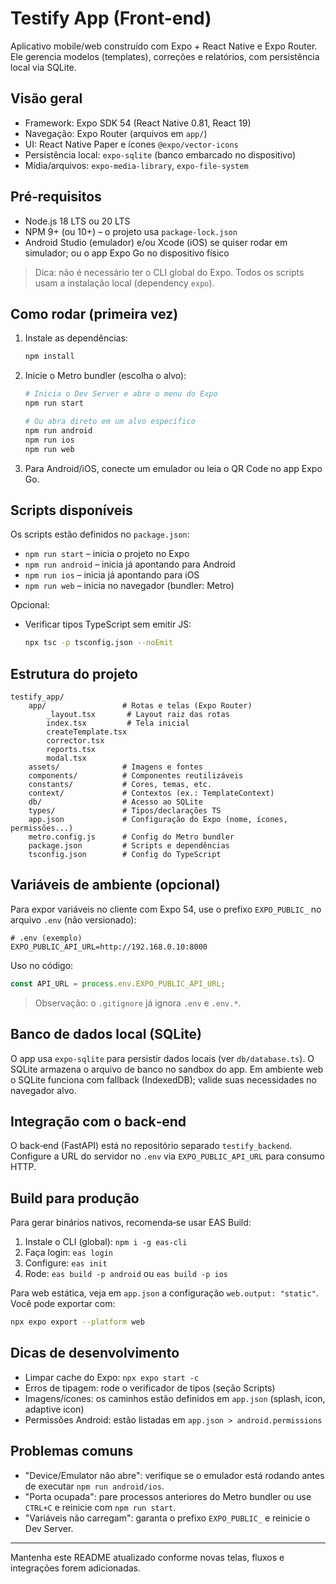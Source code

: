 # Testify App (Front-end)

Aplicativo mobile/web construído com Expo + React Native e Expo Router. Ele gerencia modelos (templates), correções e relatórios, com persistência local via SQLite.

## Visão geral

- Framework: Expo SDK 54 (React Native 0.81, React 19)
- Navegação: Expo Router (arquivos em `app/`)
- UI: React Native Paper e ícones `@expo/vector-icons`
- Persistência local: `expo-sqlite` (banco embarcado no dispositivo)
- Mídia/arquivos: `expo-media-library`, `expo-file-system`

## Pré‑requisitos

- Node.js 18 LTS ou 20 LTS
- NPM 9+ (ou 10+) – o projeto usa `package-lock.json`
- Android Studio (emulador) e/ou Xcode (iOS) se quiser rodar em simulador; ou o app Expo Go no dispositivo físico

> Dica: não é necessário ter o CLI global do Expo. Todos os scripts usam a instalação local (dependency `expo`).

## Como rodar (primeira vez)

1. Instale as dependências:

   ```bash
   npm install
   ```

2. Inicie o Metro bundler (escolha o alvo):

   ```bash
   # Inicia o Dev Server e abre o menu do Expo
   npm run start

   # Ou abra direto em um alvo específico
   npm run android
   npm run ios
   npm run web
   ```

3. Para Android/iOS, conecte um emulador ou leia o QR Code no app Expo Go.

## Scripts disponíveis

Os scripts estão definidos no `package.json`:

- `npm run start` – inicia o projeto no Expo
- `npm run android` – inicia já apontando para Android
- `npm run ios` – inicia já apontando para iOS
- `npm run web` – inicia no navegador (bundler: Metro)

Opcional:

- Verificar tipos TypeScript sem emitir JS:

  ```bash
  npx tsc -p tsconfig.json --noEmit
  ```

## Estrutura do projeto

```
testify_app/
	app/                 # Rotas e telas (Expo Router)
		_layout.tsx       # Layout raiz das rotas
		index.tsx         # Tela inicial
		createTemplate.tsx
		corrector.tsx
		reports.tsx
		modal.tsx
	assets/              # Imagens e fontes
	components/          # Componentes reutilizáveis
	constants/           # Cores, temas, etc.
	context/             # Contextos (ex.: TemplateContext)
	db/                  # Acesso ao SQLite
	types/               # Tipos/declarações TS
	app.json             # Configuração do Expo (nome, ícones, permissões...)
	metro.config.js      # Config do Metro bundler
	package.json         # Scripts e dependências
	tsconfig.json        # Config do TypeScript
```

## Variáveis de ambiente (opcional)

Para expor variáveis no cliente com Expo 54, use o prefixo `EXPO_PUBLIC_` no arquivo `.env` (não versionado):

```
# .env (exemplo)
EXPO_PUBLIC_API_URL=http://192.168.0.10:8000
```

Uso no código:

```ts
const API_URL = process.env.EXPO_PUBLIC_API_URL;
```

> Observação: o `.gitignore` já ignora `.env` e `.env.*`.

## Banco de dados local (SQLite)

O app usa `expo-sqlite` para persistir dados locais (ver `db/database.ts`). O SQLite armazena o arquivo de banco no sandbox do app. Em ambiente web o SQLite funciona com fallback (IndexedDB); valide suas necessidades no navegador alvo.

## Integração com o back‑end

O back‑end (FastAPI) está no repositório separado `testify_backend`. Configure a URL do servidor no `.env` via `EXPO_PUBLIC_API_URL` para consumo HTTP.

## Build para produção

Para gerar binários nativos, recomenda‑se usar EAS Build:

1. Instale o CLI (global): `npm i -g eas-cli`
2. Faça login: `eas login`
3. Configure: `eas init`
4. Rode: `eas build -p android` ou `eas build -p ios`

Para web estática, veja em `app.json` a configuração `web.output: "static"`. Você pode exportar com:

```bash
npx expo export --platform web
```

## Dicas de desenvolvimento

- Limpar cache do Expo: `npx expo start -c`
- Erros de tipagem: rode o verificador de tipos (seção Scripts)
- Imagens/ícones: os caminhos estão definidos em `app.json` (splash, icon, adaptive icon)
- Permissões Android: estão listadas em `app.json > android.permissions`

## Problemas comuns

- "Device/Emulator não abre": verifique se o emulador está rodando antes de executar `npm run android/ios`.
- "Porta ocupada": pare processos anteriores do Metro bundler ou use `CTRL+C` e reinicie com `npm run start`.
- "Variáveis não carregam": garanta o prefixo `EXPO_PUBLIC_` e reinicie o Dev Server.

---

Mantenha este README atualizado conforme novas telas, fluxos e integrações forem adicionadas.
